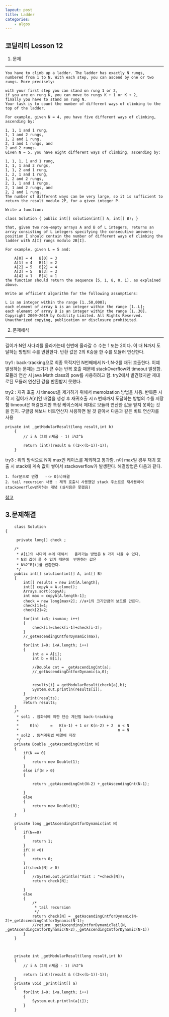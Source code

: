 ```yaml
---
layout: post
title: Ladder
categories:
    - algos
---
```



코딜리티 Lesson 12
--- 
1. 문제
---

```
You have to climb up a ladder. The ladder has exactly N rungs, numbered from 1 to N. With each step, you can ascend by one or two rungs. More precisely:

with your first step you can stand on rung 1 or 2,
if you are on rung K, you can move to rungs K + 1 or K + 2,
finally you have to stand on rung N.
Your task is to count the number of different ways of climbing to the top of the ladder.

For example, given N = 4, you have five different ways of climbing, ascending by:

1, 1, 1 and 1 rung,
1, 1 and 2 rungs,
1, 2 and 1 rung,
2, 1 and 1 rungs, and
2 and 2 rungs.
Given N = 5, you have eight different ways of climbing, ascending by:

1, 1, 1, 1 and 1 rung,
1, 1, 1 and 2 rungs,
1, 1, 2 and 1 rung,
1, 2, 1 and 1 rung,
1, 2 and 2 rungs,
2, 1, 1 and 1 rungs,
2, 1 and 2 rungs, and
2, 2 and 1 rung.
The number of different ways can be very large, so it is sufficient to return the result modulo 2P, for a given integer P.

Write a function:

class Solution { public int[] solution(int[] A, int[] B); }

that, given two non-empty arrays A and B of L integers, returns an array consisting of L integers specifying the consecutive answers; position I should contain the number of different ways of climbing the ladder with A[I] rungs modulo 2B[I].

For example, given L = 5 and:

    A[0] = 4   B[0] = 3
    A[1] = 4   B[1] = 2
    A[2] = 5   B[2] = 4
    A[3] = 5   B[3] = 3
    A[4] = 1   B[4] = 1
the function should return the sequence [5, 1, 8, 0, 1], as explained above.

Write an efficient algorithm for the following assumptions:

L is an integer within the range [1..50,000];
each element of array A is an integer within the range [1..L];
each element of array B is an integer within the range [1..30].
Copyright 2009–2019 by Codility Limited. All Rights Reserved. Unauthorized copying, publication or disclosure prohibited.
```


2. 문제해석
---
길이가 N인 사다리를 올라가는데 한번에 올라갈 수  수는 1 또는 2이다. 이 때 N까지 도달하는 방법의 수를 반환한다. 반환 값은  2의 K승을 한 수를 모듈러 연산한다.

try1 : back-tracking으로  최종 목적지인 N번째에서 N-1,N-2를 재귀 호출한다. 이떄 발생하는 문제는 크기가 큰 수는 반복 호출 때문에 stackOverflow와 timeout 발생함.
       모듈러 연산 시  java Math class의 pow를 사용하려고 함. try2에서 발견했지만 제대로된 모듈러 연산된 값을 반환받지 못했다.

try2 : 재귀 호출 시 timeout을 제거하기 위해서 memoization 방법을 사용. 반복문 시작 시  길이가 A[n]인 배열을 생성 후 재귀호출 시 n 번째까지 도달하는 방법의 수를 저장함
       timeout은 해결했지만 특정 케이스에서 제대로 모듈러 연산한 값을 받지 못하는 것을 인지. 구글링 해보니 비트연산자 사용하면 될 것 같아서 다음과 같은 비트 연산자를 사용

```
private int _getModularResult(long result,int b)
	{
		// i & (2의 n제곱 - 1) i%2^b
	
		return (int)(result & ((2<<(b-1))-1));
	}
```
 
 

try3 : 위의 방식으로  N이 max인 케이스를 제외하고 통과함. n이 max일 경우  재귀 호출 시 stack에 계속 값이 쌓여서 stackoverflow가 발생한다. 해결방법은 다음과 같다.

```
1. for문으로 변경   --> O(n)해결
2. tail recursion 사용 : 재귀 호출시 사용했던 stack 주소르르 재사용하여 stackoverflow방지하는 개념 (실사용은 못했음)
```

[참고](https://app.codility.com/demo/results/training6KZ595-WC3/)

3.문제해결
---
```
	class Solution
{
	
	 private long[] check ;
	
	/*
	 * A[i]의 사다리 수에 대해서   올라가는 방법은 N 가지 나올 수 있다. 
	 * N의 값이 클 수 있기 때문에  반환하는 값은
	 * N%2^B[i]를 반환한다. 
	 */
	public int[] solution(int[] A, int[] B)
	{
		int[] results = new int[A.length];
		int[] copyA = A.clone();
		Arrays.sort(copyA);
		int max = copyA[A.length-1];
		check = new long[max+2]; //a+1의 크기만큼의 보드를 만든다. 
		check[1]=1;
		check[2]=2;

		for(int i=3; i<=max; i++)
		{
			check[i]=check[i-1]+check[i-2];
		}
		//_getAscendingCntforDynamic(max);			

		for(int i=0; i<A.length; i++)
		{
			int a = A[i];
			int b = B[i];
			
			//Double cnt = _getAscendingCnt(a);
			//_getAscendingCntforDynamic(a,0);
		
			
			results[i] =_getModularResult(check[a],b);
			System.out.println(results[i]);
		}
		_print(results);
		return results;
	}
	/*
	 * sol1 . 점화식에 의한 단순 계산법 back-tracking
	 * 
	 *     K(n)		=	K(n-1) + 1 or K(n-2) + 2  n < N
	 *                  1			 			  n = N
	 * sol2 . 동적계획법 배열에 저장
	 */
	private Double _getAscendingCnt(int N)
	{
		if(N == 0)
		{
			return new Double(1);
		}
		else if(N > 0)
		{
			
			return _getAscendingCnt(N-2) +_getAscendingCnt(N-1);
			
		}
		else
		{
			return new Double(0);
		}
	}
	
	private long _getAscendingCntforDynamic(int N)
	{	
		if(N==0)
		{
			return 1;
		}
		if( N <0)
		{
			return 0;
		}
		if(check[N] > 0)
		{
			//System.out.println("Vist : "+check[N]);
			return check[N];
			
		}
		else
		{
			/*
			 * tail recursion
			 */
			return check[N] = _getAscendingCntforDynamic(N-2)+_getAscendingCntforDynamic(N-1);
			//return _getAscendingCntforDynamicTail(N, _getAscendingCntforDynamic(N-2),_getAscendingCntforDynamic(N-1))
		}
	}
	

	
	private int _getModularResult(long result,int b)
	{
		// i & (2의 n제곱 - 1) i%2^b
	
		return (int)(result & ((2<<(b-1))-1));
	}
	private void _print(int[] a)
	{
		for(int i=0; i<a.length; i++)
		{
			System.out.println(a[i]);
		}
	}
```